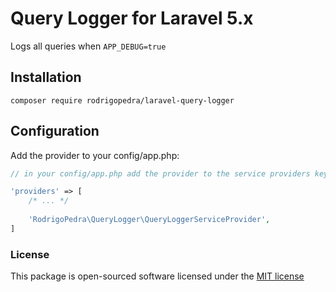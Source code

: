 # Query Logger for Laravel 5.x

Logs all queries when `APP_DEBUG=true`

## Installation

```
composer require rodrigopedra/laravel-query-logger
```

## Configuration

Add the provider to your config/app.php:

```php
// in your config/app.php add the provider to the service providers key

'providers' => [
    /* ... */
    
    'RodrigoPedra\QueryLogger\QueryLoggerServiceProvider',
]
```

### License

This package is open-sourced software licensed under the [MIT license](http://opensource.org/licenses/MIT)
